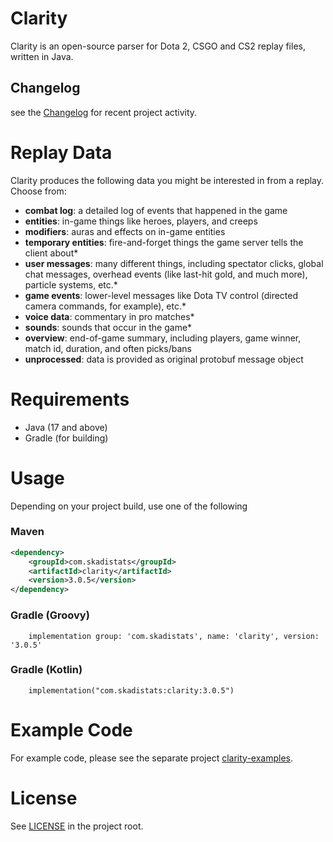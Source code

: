 # Clarity

Clarity is an open-source parser for Dota 2, CSGO and CS2 replay files, written in Java.

## Changelog
see the [Changelog](/CHANGELOG.md) for recent project activity.

# Replay Data

Clarity produces the following data you might be interested in from a replay. Choose from:

* **combat log**: a detailed log of events that happened in the game
* **entities**: in-game things like heroes, players, and creeps
* **modifiers**: auras and effects on in-game entities
* **temporary entities**: fire-and-forget things the game server tells the client about*
* **user messages**: many different things, including spectator clicks, global chat messages, overhead events (like last-hit gold, and much more), particle systems, etc.*
* **game events**: lower-level messages like Dota TV control (directed camera commands, for example), etc.*
* **voice data**: commentary in pro matches*
* **sounds**: sounds that occur in the game*
* **overview**: end-of-game summary, including players, game winner, match id, duration, and often picks/bans
* **unprocessed**: data is provided as original protobuf message object

# Requirements

* Java (17 and above)
* Gradle (for building)

# Usage

Depending on your project build, use one of the following

### Maven
```XML
<dependency>
	<groupId>com.skadistats</groupId>
	<artifactId>clarity</artifactId>
	<version>3.0.5</version>
</dependency>
```

### Gradle (Groovy)
```
    implementation group: 'com.skadistats', name: 'clarity', version: '3.0.5'
```

### Gradle (Kotlin)
```
    implementation("com.skadistats:clarity:3.0.5")
```

# Example Code

For example code, please see the separate project [clarity-examples](https://github.com/skadistats/clarity-examples).

# License

See [LICENSE](/LICENSE) in the project root.
